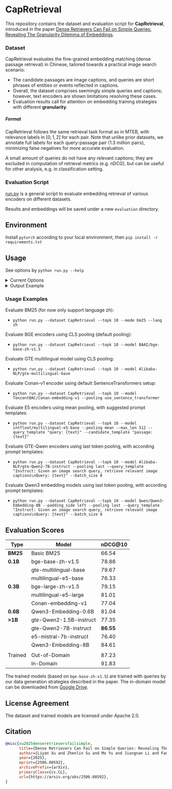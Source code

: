 # CapRetrieval

This repository contains the dataset and evaluation script for **CapRetrieval**, introduced in the paper [Dense Retrievers Can Fail on Simple Queries: Revealing The Granularity Dilemma of Embeddings](https://arxiv.org/abs/2506.08592).

### Dataset

CapRetrieval evaluates the fine-grained embedding matching (dense passage retrieval) in Chinese, tailored towards a practical image search scenario:
- The candidate passages are image captions, and queries are short phrases of entities or events reflected in captions.
- Overall, the dataset comprises seemingly simple queries and captions; however, text encoders are shown limitations resolving these cases.
- Evaluation results call for attention on embedding training strategies with different **granularity**. 

##### Format

CapRetrieval follows the same retrieval task format as in MTEB, with relevance labels in $[0,1,2]$ for each pair.
Note that unlike prior datasets, we annotate full labels for each query-passage pair (1.3 million pairs), minimizing false negatives for more accurate evaluation.

A small amount of queries do not have any relevant captions; they are excluded in computation of retrieval metrics (e.g. nDCG), but can be useful for other analysis, e.g. in classification setting.

### Evaluation Script

[run.py](run.py) is a general script to evaluate embedding retrieval of various encoders on different datasets.

Results and embeddings will be saved under a new `evaluation` directory.


## Environment

Install `pytorch` according to your local environment, then `pip install -r requirements.txt`


## Usage

See options by `python run.py --help`

<details>
  <summary>Current Options</summary>

```
options:
  -h, --help            show this help message and exit
  --dataset DATASET     Dataset name
  --lang {en,zh}        Dataset language (for BM25)
  --mode {dense,bm25}   Search mode
  --model MODEL         HF model name or path
  --device_map DEVICE_MAP
                        Set model device map explicitly
  --max_len MAX_LEN     Max seq length
  --pooling {cls,mean,last,use_sentence_transformer}
                        Encoder pooling style
  --disable_normalization
                        Disable embedding normalization
  --query_template QUERY_TEMPLATE
                        Prompt template for query
  --candidate_template CANDIDATE_TEMPLATE
                        Prompt template for candidate
  --padding_side {left,right}
                        Tokenizer padding side
  --threshold THRESHOLD
                        Use results under distance threshold for evaluation
  --topk TOPK           Use top k results for evaluation
  --batch_size BATCH_SIZE
                        Eval batch size
  --result_path RESULT_PATH
                        Compute metrics of existing results directly
```
</details>

<details>
  <summary>Output Example</summary>

```
Search: 100%|██████████| 404/404 [00:00<00:00, 5315.29it/s]
Metrics for dataset CapRetrieval:
Query evaluation: reciprocal_rank @top10 = 88.70
Query evaluation: average_precision @top10 = 82.91
Query evaluation: ndcg @top10 = 78.86
Query evaluation: hit @top10 = 92.08
Query evaluation: query_precision = 38.22
Query evaluation: query_recall = 68.71
Query evaluation: pair_precision = 38.22
Query evaluation: pair_recall = 32.97
Query evaluation: query_f1 = 49.12
Query evaluation: query_f2 = 59.25
Query evaluation: pair_f1 = 35.40
Query evaluation: pair_f2 = 33.90

Saved 404 query results to evaluation/results.CapRetrieval.bge-base-zh-v1.5.top10.json
Saved report to evaluation/report.CapRetrieval.bge-base-zh-v1.5.top10.json
```
</details>

### Usage Examples

Evaluate BM25 (for now only support language zh):

- `python run.py --dataset CapRetrieval --topk 10 --mode bm25 --lang zh`

Evaluate BGE encoders using CLS pooling (default pooling):

- `python run.py --dataset CapRetrieval --topk 10 --model BAAI/bge-base-zh-v1.5`

Evaluate GTE multilingual model using CLS pooling:

- `python run.py --dataset CapRetrieval --topk 10 --model Alibaba-NLP/gte-multilingual-base`

Evaluate Conan-v1 encoder using default SentenceTransformers setup:

- `python run.py --dataset CapRetrieval --topk 10 --model TencentBAC/Conan-embedding-v1 --pooling use_sentence_transformer`

Evaluate E5 encoders using mean pooling, with suggested prompt templates:

- `python run.py --dataset CapRetrieval --topk 10 --model intfloat/multilingual-e5-base --pooling mean --max_len 512 --query_template "query: {text}" --candidate_template "passage: {text}"`

Evaluate GTE-Qwen encoders using last token pooling, with according prompt templates:
    
- `python run.py --dataset CapRetrieval --topk 10 --model Alibaba-NLP/gte-Qwen2-7B-instruct --pooling last --query_template "Instruct: Given an image search query, retrieve relevant image captions\nQuery: {text}" --batch_size 8`

Evaluate Qwen3 embedding models using last token pooling, with according prompt templates:

- `python run.py --dataset CapRetrieval --topk 10 --model Qwen/Qwen3-Embedding-8B --padding_side left --pooling last --query_template "Instruct: Given an image search query, retrieve relevant image captions\nQuery: {text}" --batch_size 8`


## Evaluation Scores

| Type     | Model                   | nDCG@10   |
|----------|-------------------------|-----------|
| **BM25** | Basic BM25              | 66.54     |
| **0.1B** | bge-base-zh-v1.5        | 78.86     |
|          | gte-multilingual-base   | 79.67     |
|          | multilingual-e5-base    | 76.33     |
| **0.3B** | bge-large-zh-v1.5       | 79.15     |
|          | multilingual-e5-large   | 81.01     |
|          | Conan-embedding-v1      | 77.04     |
| **0.6B** | Qwen3-Embedding-0.6B    | 81.04     |
| **>1B**  | gte-Qwen2-1.5B-instruct | 77.35     |
|          | gte-Qwen2-7B-instruct   | **86.55** |
|          | e5-mistral-7b-instruct  | 76.40     |
|          | Qwen3-Embedding-8B      | 84.61     |
|          |                         |           |
| Trained  | Out-of-Domain           | 87.23     |
|          | In-Domain               | 91.83     |


The trained models (based on `bge-base-zh-v1.5`) are trained with queries by our data generation strategies described in the paper. The in-domain model can be downloaded from [Google Drive](https://drive.google.com/drive/folders/1l2pvELMQPKjhAasNGaY7d14jMK0iCRhj).


## License Agreement

The dataset and trained models are licensed under Apache 2.0. 


## Citation

```bibtex
@misc{xu2025denseretrieversfailsimple,
      title={Dense Retrievers Can Fail on Simple Queries: Revealing The Granularity Dilemma of Embeddings}, 
      author={Liyan Xu and Zhenlin Su and Mo Yu and Jiangnan Li and Fandong Meng and Jie Zhou},
      year={2025},
      eprint={2506.08592},
      archivePrefix={arXiv},
      primaryClass={cs.CL},
      url={https://arxiv.org/abs/2506.08592}, 
}
```
